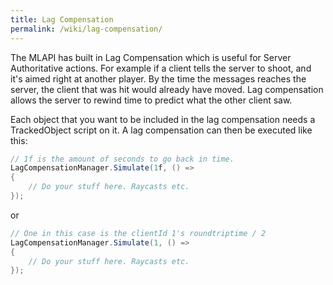 ```yaml
---
title: Lag Compensation
permalink: /wiki/lag-compensation/
---
```


The MLAPI has built in Lag Compensation which is useful for Server Authoritative actions. For example if a client tells the server to shoot, and it's aimed right at another player. By the time the messages reaches the server, the client that was hit would already have moved. Lag compensation allows the server to rewind time to predict what the other client saw.

Each object that you want to be included in the lag compensation needs a TrackedObject script on it.
A lag compensation can then be executed like this:
```csharp
// 1f is the amount of seconds to go back in time.
LagCompensationManager.Simulate(1f, () =>
{
    // Do your stuff here. Raycasts etc.
});
```
or
```csharp
// One in this case is the clientId 1's roundtriptime / 2
LagCompensationManager.Simulate(1, () =>
{
    // Do your stuff here. Raycasts etc.
});
```